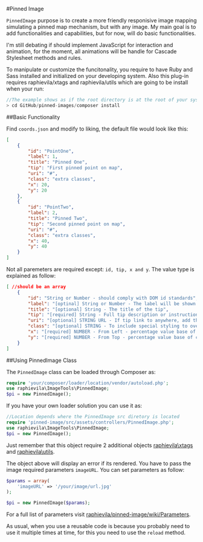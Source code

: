 #Pinned Image

`PinnedImage` purpose is to create a more friendly responisive image mapping simulating a pinned map mechanism, but with any image. My main goal is to add functionalities and capabilities, but for now, will do basic functionalities.

I'm still debating if should implement JavaScript for interaction and animation, for the moment, all animations will be handle for Cascade Stylesheet methods and rules.

To manipulate or customize the funcitonality, you require to have Ruby and Sass installed and initialized on your developing system. Also this plug-in requires raphievila/xtags and raphievila/utils which are going to be install when your run:

```PHP
//The example shows as if the root directory is at the root of your system
> cd GitHub/pinned-images/composer install
```

##Basic Functionality

Find `coords.json` and modify to liking, the default file would look like this:

```JSON
[
    {
        "id": "PointOne",
        "label": 1,
        "title": "Pinned One",
        "tip": "First pinned point on map",
        "uri": "#",
        "class": "extra classes",
        "x": 20,
        "y": 20
    },
    {
        "id": "PointTwo",
        "label": 2,
        "title": "Pinned Two",
        "tip": "Second pinned point on map",
        "uri": "#",
        "class": "extra classes",
        "x": 40,
        "y": 40
    }
]
```

Not all paremeters are required except: `id, tip, x and y`. The value type is explained as follow:

```JSON
[ //should be an array
    {
        "id": "String or Number - should comply with DOM id standards",
        "label": "[optinal] String or Number - The label will be shown when the pin is on default state",
        "title": "[optional] String - The title of the tip",
        "tip": "[required] String - Full tip description or instruction",
        "uri": "[optional] STRING URL - If tip link to anywhere, add the URL address here",
        "class": "[optional] STRING - To include special styling to overwrite code default",
        "x": "[required] NUMBER - From Left - percentage value base of container origin do not include [%]",
        "y": "[required] NUMBER - From Top - percentage value base of container origin do not include [%]"
    }
]
```

##Using PinnedImage Class

The `PinnedImage` class can be loaded through Composer as:

```PHP
require 'your/composer/loader/location/vendor/autoload.php';
use raphievila\ImageTools\PinnedImage;
$pi = new PinnedImage();
```

If you have your own loader solution you can use it as:

```PHP
//Location depends where the PinnedImage src diretory is located
require 'pinned-image/src/assets/controllers/PinnedImage.php';
use raphievila\ImageTools\PinnedImage;
$pi = new PinnedImage();
```
Just remember that this object require 2 additional objects [raphievila\xtags](https://github.com/raphievila/xtags) and [raphievila\utils](https://github.com/raphievila/utils).

The object above will display an error if its rendered. You have to pass the image required parameters `imageURL`. You can set parameters as follow:

```PHP
$params = array(
    'imageURL' => '/your/image/url.jpg'
);

$pi = new PinnedImage($params);
```

For a full list of parameters visit [raphievila/pinned-image/wiki/Parameters](https://github.com/raphievila/pinned-image/wiki/Parameters).
 
As usual, when you use a reusable code is because you probably need to use it multiple times at time, for this you need to use the `reload` method.